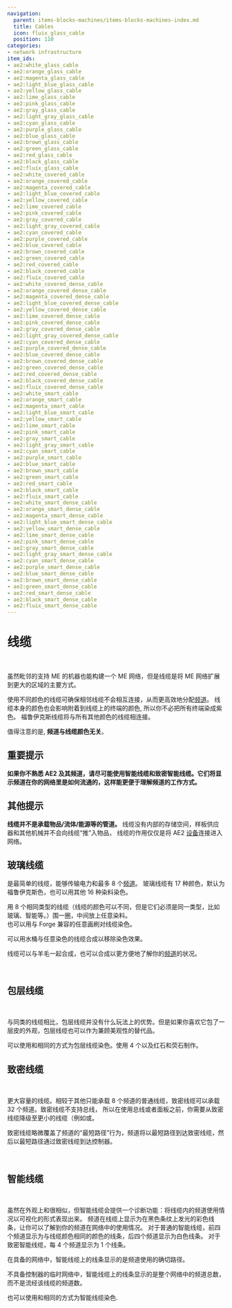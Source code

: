 ```yaml
---
navigation:
  parent: items-blocks-machines/items-blocks-machines-index.md
  title: Cables
  icon: fluix_glass_cable
  position: 110
categories:
- network infrastructure
item_ids:
- ae2:white_glass_cable
- ae2:orange_glass_cable
- ae2:magenta_glass_cable
- ae2:light_blue_glass_cable
- ae2:yellow_glass_cable
- ae2:lime_glass_cable
- ae2:pink_glass_cable
- ae2:gray_glass_cable
- ae2:light_gray_glass_cable
- ae2:cyan_glass_cable
- ae2:purple_glass_cable
- ae2:blue_glass_cable
- ae2:brown_glass_cable
- ae2:green_glass_cable
- ae2:red_glass_cable
- ae2:black_glass_cable
- ae2:fluix_glass_cable
- ae2:white_covered_cable
- ae2:orange_covered_cable
- ae2:magenta_covered_cable
- ae2:light_blue_covered_cable
- ae2:yellow_covered_cable
- ae2:lime_covered_cable
- ae2:pink_covered_cable
- ae2:gray_covered_cable
- ae2:light_gray_covered_cable
- ae2:cyan_covered_cable
- ae2:purple_covered_cable
- ae2:blue_covered_cable
- ae2:brown_covered_cable
- ae2:green_covered_cable
- ae2:red_covered_cable
- ae2:black_covered_cable
- ae2:fluix_covered_cable
- ae2:white_covered_dense_cable
- ae2:orange_covered_dense_cable
- ae2:magenta_covered_dense_cable
- ae2:light_blue_covered_dense_cable
- ae2:yellow_covered_dense_cable
- ae2:lime_covered_dense_cable
- ae2:pink_covered_dense_cable
- ae2:gray_covered_dense_cable
- ae2:light_gray_covered_dense_cable
- ae2:cyan_covered_dense_cable
- ae2:purple_covered_dense_cable
- ae2:blue_covered_dense_cable
- ae2:brown_covered_dense_cable
- ae2:green_covered_dense_cable
- ae2:red_covered_dense_cable
- ae2:black_covered_dense_cable
- ae2:fluix_covered_dense_cable
- ae2:white_smart_cable
- ae2:orange_smart_cable
- ae2:magenta_smart_cable
- ae2:light_blue_smart_cable
- ae2:yellow_smart_cable
- ae2:lime_smart_cable
- ae2:pink_smart_cable
- ae2:gray_smart_cable
- ae2:light_gray_smart_cable
- ae2:cyan_smart_cable
- ae2:purple_smart_cable
- ae2:blue_smart_cable
- ae2:brown_smart_cable
- ae2:green_smart_cable
- ae2:red_smart_cable
- ae2:black_smart_cable
- ae2:fluix_smart_cable
- ae2:white_smart_dense_cable
- ae2:orange_smart_dense_cable
- ae2:magenta_smart_dense_cable
- ae2:light_blue_smart_dense_cable
- ae2:yellow_smart_dense_cable
- ae2:lime_smart_dense_cable
- ae2:pink_smart_dense_cable
- ae2:gray_smart_dense_cable
- ae2:light_gray_smart_dense_cable
- ae2:cyan_smart_dense_cable
- ae2:purple_smart_dense_cable
- ae2:blue_smart_dense_cable
- ae2:brown_smart_dense_cable
- ae2:green_smart_dense_cable
- ae2:red_smart_dense_cable
- ae2:black_smart_dense_cable
- ae2:fluix_smart_dense_cable
---
```


# 线缆  

<GameScene zoom="3" background="transparent">
  <ImportStructure src="../assets/assemblies/cables.snbt" /> 
  <IsometricCamera yaw="180" pitch="30" />
</GameScene>

虽然毗邻的支持 ME 的机器也能构建一个 ME 网络，但是线缆是将 ME 网络扩展到更大的区域的主要方式。

使用不同颜色的线缆可确保相邻线缆不会相互连接，从而更高效地分配[频道](../ae2-mechanics/channels.md)。
线缆本身的颜色也会影响附着到线缆上的终端的颜色, 所以你不必把所有终端染成紫色。
福鲁伊克斯线缆将与所有其他颜色的线缆相连接。  

值得注意的是, **频道与线缆颜色无关**。

## 重要提示  

**如果你不熟悉 AE2 及其频道，请尽可能使用智能线缆和致密智能线缆。它们将显示频道在你的网络里是如何流通的，这样能更便于理解频道的工作方式。** 

## 其他提示  

**线缆并不是承载物品/流体/能源等的管道。** 线缆没有内部的存储空间，样板供应器和其他机械并不会向线缆“推”入物品，
线缆的作用仅仅是将 AE2 [设备](../ae2-mechanics/devices.md)连接进入网络。 

## 玻璃线缆  

<GameScene zoom="6" background="transparent">
<ImportStructure src="../assets/assemblies/fluix_glass_cable.snbt" />
<IsometricCamera yaw="195" pitch="30" />
</GameScene>

<ItemLink id="fluix_glass_cable" />是最简单的线缆，能够传输电力和最多 8 个[频道](../ae2-mechanics/channels.md)。
玻璃线缆有 17 种颜色，默认为福鲁伊克斯色，也可以用其他 16 种染料染色。  

用 8 个相同类型的线缆（线缆的颜色可以不同，但是它们必须是同一类型，比如玻璃、智能等。）围一圈，中间放上任意染料。  
也可以用与 Forge 兼容的任意画刷对线缆染色。  

可以用水桶与任意染色的线缆合成以移除染色效果。  

线缆可以与羊毛一起合成<ItemLink id="fluix_covered_cable" />，也可以合成<ItemLink id="fluix_smart_cable" />以更方便地了解你的[频道](../ae2-mechanics/channels.md)的状况。  

<RecipeFor id="fluix_glass_cable" />  

<RecipeFor id="blue_glass_cable" />

## 包层线缆  

<GameScene zoom="6" background="transparent"> 
  <ImportStructure src="../assets/assemblies/fluix_covered_cable.snbt" />
  <IsometricCamera yaw="195" pitch="30" />
</GameScene>

与同类的线缆<ItemLink id="fluix_glass_cable" />相比，包层线缆并没有什么玩法上的优势。但是如果你喜欢它包了一层皮的外观，包层线缆也可以作为兼顾美观性的替代品。  

可以使用和<ItemLink id="fluix_glass_cable" />相同的方式为包层线缆染色。使用 4 个<ItemLink id="fluix_covered_cable" />以及红石和荧石制作<ItemLink id="fluix_covered_dense_cable" />。  

<Recipe id="network/cables/covered_fluix" />

<RecipeFor id="blue_covered_cable" />

## 致密线缆  

<GameScene zoom="6" background="transparent">
  <ImportStructure src="../assets/assemblies/fluix_covered_dense_cable.snbt" />
  <IsometricCamera yaw="195" pitch="30" /> 
</GameScene>

更大容量的线缆。相较于其他只能承载 8 个频道的普通线缆，致密线缆可以承载 32 个频道。致密线缆不支持总线，
所以在使用总线或者面板之前，你需要从致密线缆降级至更小的线缆（例如<ItemLink id="fluix_glass_cable" />或<ItemLink id="fluix_smart_cable" />。  

致密线缆略微覆盖了频道的“最短路径”行为，频道将以最短路径到达致密线缆，然后以最短路径通过致密线缆到达控制器。

<Recipe id="network/cables/dense_covered_fluix" /> 

<RecipeFor id="blue_covered_dense_cable" />

## 智能线缆  

<Row>
<GameScene zoom="6" background="transparent">
  <ImportStructure src="../assets/assemblies/fluix_smart_cable.snbt" />
  <IsometricCamera yaw="195" pitch="30" />
</GameScene>
<GameScene zoom="6" background="transparent">
  <ImportStructure src="../assets/assemblies/fluix_smart_dense_cable.snbt" /> 
  <IsometricCamera yaw="195" pitch="30" />
</GameScene>
</Row>

虽然在外观上和<ItemLink id="fluix_covered_cable" />很相似，但智能线缆会提供一个诊断功能：将线缆内的频道使用情况以可视化的形式表现出来。
频道在线缆上显示为在黑色条纹上发光的彩色线条，让你可以了解到你的频道在网络中的使用情况。
对于普通的智能线缆，前四个频道显示为与线缆颜色相同的颜色的线条，后四个频道显示为白色线条。
对于致密智能线缆，每 4 个频道显示为 1 个线条。

在具备<ItemLink id="controller" />的网络中，智能线缆上的线条显示的是频道使用的确切路径。 

不具备控制器的临时网络中，智能线缆上的线条显示的是整个网络中的频道总数，而不是流经该线缆的频道数。   

也可以使用和<ItemLink id="fluix_glass_cable" />相同的方式为智能线缆染色.  

<Recipe id="network/cables/smart_fluix" />

<Recipe id="network/cables/dense_smart_fluix" />

<RecipeFor id="blue_smart_cable" /> 
